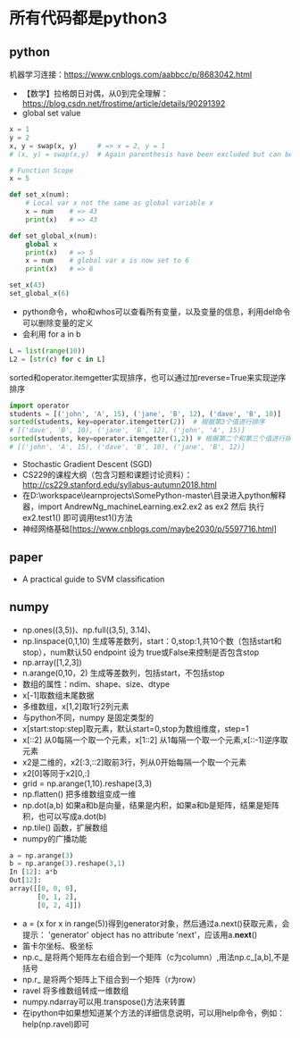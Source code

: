 # 所有代码都是python3
## python
  机器学习连接：https://www.cnblogs.com/aabbcc/p/8683042.html
- 【数学】拉格朗日对偶，从0到完全理解：https://blog.csdn.net/frostime/article/details/90291392
- global set value
```python
x = 1
y = 2
x, y = swap(x, y)     # => x = 2, y = 1
# (x, y) = swap(x,y)  # Again parenthesis have been excluded but can be included.

# Function Scope
x = 5

def set_x(num):
    # Local var x not the same as global variable x
    x = num    # => 43
    print(x)   # => 43

def set_global_x(num):
    global x
    print(x)   # => 5
    x = num    # global var x is now set to 6
    print(x)   # => 6

set_x(43)
set_global_x(6)
```
- python命令，who和whos可以查看所有变量，以及变量的信息，利用del命令可以删除变量的定义
- 会利用 for a in b
```python
L = list(range(10))
L2 = [str(c) for c in L]
```
sorted和operator.itemgetter实现排序，也可以通过加reverse=True来实现逆序排序
```python
import operator
students = [('john', 'A', 15), ('jane', 'B', 12), ('dave', 'B', 10)]
sorted(students, key=operator.itemgetter(2))  # 根据第3个值进行排序
# [('dave', 'B', 10), ('jane', 'B', 12), ('john', 'A', 15)]
sorted(students, key=operator.itemgetter(1,2)) # 根据第二个和第三个值进行排序
# [('john', 'A', 15), ('dave', 'B', 10), ('jane', 'B', 12)]
```
- Stochastic Gradient Descent (SGD)
- CS229的课程大纲（包含习题和课题讨论资料）：http://cs229.stanford.edu/syllabus-autumn2018.html
- 在D:\workspace\learnprojects\SomePython-master\目录进入python解释器，import AndrewNg_machineLearning.ex2.ex2 as ex2
然后 执行ex2.test1() 即可调用test1()方法
- 神经网络基础[https://www.cnblogs.com/maybe2030/p/5597716.html]

## paper
- A practical guide to SVM classification 

## numpy
- np.ones((3,5))、np.full((3,5), 3.14)、
- np.linspace(0,1,10) 生成等差数列，start：0,stop:1,共10个数（包括start和stop），num默认50  endpoint 设为 true或False来控制是否包含stop
- np.array([1,2,3])
- n.arange(0,10，2) 生成等差数列，包括start，不包括stop
- 数组的属性：ndim、shape、size、dtype
- x[-1]取数组末尾数据
- 多维数组，x[1,2]取1行2列元素
- 与python不同，numpy 是固定类型的
- x[start:stop:step]取元素，默认start=0,stop为数组维度，step=1
- x[::2] 从0每隔一个取一个元素，x[1::2] 从1每隔一个取一个元素,x[::-1]逆序取元素
- x2是二维的，x2[:3,::2]取前3行，列从0开始每隔一个取一个元素
- x2[0]等同于x2[0,:]
- grid = np.arange(1,10).reshape(3,3)
- np.flatten() 把多维数组变成一维
- np.dot(a,b) 如果a和b是向量，结果是内积，如果a和b是矩阵，结果是矩阵积，也可以写成a.dot(b)
- np.tile() 函数，扩展数组
- numpy的广播功能
```python
a = np.arange(3)
b = np.arange(3).reshape(3,1)
In [12]: a*b
Out[12]:
array([[0, 0, 0],
       [0, 1, 2],
       [0, 2, 4]])
```
- a = (x for x in range(5))得到generator对象，然后通过a.next()获取元素，会提示： 'generator' object has no attribute 'next'，应该用a.__next__()
- 笛卡尔坐标、极坐标
- np.c_ 是将两个矩阵左右组合到一个矩阵（c为column）,用法np.c_[a,b],不是括号
- np.r_ 是将两个矩阵上下组合到一个矩阵（r为row）
- ravel 将多维数组转成一维数组
- numpy.ndarray可以用.transpose()方法来转置
- 在ipython中如果想知道某个方法的详细信息说明，可以用help命令，例如：help(np.ravel)即可
